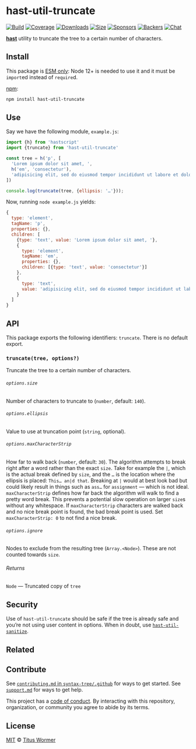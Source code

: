 # hast-util-truncate

[![Build][build-badge]][build]
[![Coverage][coverage-badge]][coverage]
[![Downloads][downloads-badge]][downloads]
[![Size][size-badge]][size]
[![Sponsors][sponsors-badge]][collective]
[![Backers][backers-badge]][collective]
[![Chat][chat-badge]][chat]

**[hast][]** utility to truncate the tree to a certain number of characters.

## Install

This package is [ESM only](https://gist.github.com/sindresorhus/a39789f98801d908bbc7ff3ecc99d99c):
Node 12+ is needed to use it and it must be `import`ed instead of `require`d.

[npm][]:

```sh
npm install hast-util-truncate
```

## Use

Say we have the following module, `example.js`:

```js
import {h} from 'hastscript'
import {truncate} from 'hast-util-truncate'

const tree = h('p', [
  'Lorem ipsum dolor sit amet, ',
  h('em', 'consectetur'),
  'adipisicing elit, sed do eiusmod tempor incididunt ut labore et dolore magna aliqua. Ut enim ad minim veniam, quis nostrud'
])

console.log(truncate(tree, {ellipsis: '…'}));
```

Now, running `node example.js` yields:

```js
{
  type: 'element',
  tagName: 'p',
  properties: {},
  children: [
    {type: 'text', value: 'Lorem ipsum dolor sit amet, '},
    {
      type: 'element',
      tagName: 'em',
      properties: {},
      children: [{type: 'text', value: 'consectetur'}]
    },
    {
      type: 'text',
      value: 'adipisicing elit, sed do eiusmod tempor incididunt ut labore et dolore magna aliqua. Ut enim ad minim…'
    }
  ]
}
```

## API

This package exports the following identifiers: `truncate`.
There is no default export.

### `truncate(tree, options?)`

Truncate the tree to a certain number of characters.

###### `options.size`

Number of characters to truncate to (`number`, default: `140`).

###### `options.ellipsis`

Value to use at truncation point (`string`, optional).

###### `options.maxCharacterStrip`

How far to walk back (`number`, default: `30`).
The algorithm attempts to break right after a word rather than the exact `size`.
Take for example the `|`, which is the actual break defined by `size`, and the
`…` is the location where the ellipsis is placed: `This… an|d that`.
Breaking at `|` would at best look bad but could likely result in things such as
`ass…` for `assignment` — which is not ideal.
`maxCharacterStrip` defines how far back the algorithm will walk to find a
pretty word break.
This prevents a potential slow operation on larger `size`s without any
whitespace.
If `maxCharacterStrip` characters are walked back and no nice break point is
found, the bad break point is used.
Set `maxCharacterStrip: 0` to not find a nice break.

###### `options.ignore`

Nodes to exclude from the resulting tree (`Array.<Node>`).
These are not counted towards `size`.

###### Returns

`Node` — Truncated copy of `tree`

## Security

Use of `hast-util-truncate` should be safe if the tree is already safe and
you’re not using user content in options.
When in doubt, use [`hast-util-sanitize`][sanitize].

## Related

## Contribute

See [`contributing.md` in `syntax-tree/.github`][contributing] for ways to get
started.
See [`support.md`][support] for ways to get help.

This project has a [code of conduct][coc].
By interacting with this repository, organization, or community you agree to
abide by its terms.

## License

[MIT][license] © [Titus Wormer][author]

<!-- Definitions -->

[build-badge]: https://github.com/syntax-tree/hast-util-truncate/workflows/main/badge.svg

[build]: https://github.com/syntax-tree/hast-util-truncate/actions

[coverage-badge]: https://img.shields.io/codecov/c/github/syntax-tree/hast-util-truncate.svg

[coverage]: https://codecov.io/github/syntax-tree/hast-util-truncate

[downloads-badge]: https://img.shields.io/npm/dm/hast-util-truncate.svg

[downloads]: https://www.npmjs.com/package/hast-util-truncate

[size-badge]: https://img.shields.io/bundlephobia/minzip/hast-util-truncate.svg

[size]: https://bundlephobia.com/result?p=hast-util-truncate

[sponsors-badge]: https://opencollective.com/unified/sponsors/badge.svg

[backers-badge]: https://opencollective.com/unified/backers/badge.svg

[collective]: https://opencollective.com/unified

[chat-badge]: https://img.shields.io/badge/chat-discussions-success.svg

[chat]: https://github.com/syntax-tree/unist/discussions

[npm]: https://docs.npmjs.com/cli/install

[license]: license

[author]: https://wooorm.com

[contributing]: https://github.com/syntax-tree/.github/blob/HEAD/contributing.md

[support]: https://github.com/syntax-tree/.github/blob/HEAD/support.md

[coc]: https://github.com/syntax-tree/.github/blob/HEAD/code-of-conduct.md

[sanitize]: https://github.com/syntax-tree/hast-util-sanitize

[hast]: https://github.com/syntax-tree/hast
